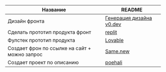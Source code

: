 | Название | README |
| ------ | ------ |
|Дизайн фронта|[Генерация дизайна v0.dev](https://v0.dev/)|
|Сделать прототип продукта фронт|[replit](https://replit.com/)|
|Фулстек прототип продукта|[Lovable](https://lovable.dev/)|
|Создает фрон по ссылке на сайт + можно запрос|[Same.new](https://same.new/)|
|Создает проект по описанию|[poehali](https://poehali.dev/)|
